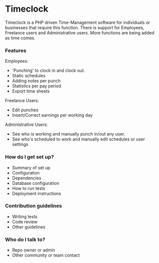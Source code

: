 # Timeclock #

Timeclock is a PHP driven Time-Management software for individuals or businesses that require this function. There is support for Employees, Freelance users and Administrative users. More functions are being added as time comes.

### Features ###

Employees:
* 'Punching' to clock in and clock out.
* Static schedules
* Adding notes per punch
* Statistics per pay period
* Export time sheets

Freelance Users:
* Edit punches
* Insert/Correct earnings per working day

Administrative Users:
* See who is working and manually punch in/out any user.
* See who's scheduled to work and manually edit schedules or user settings

### How do I get set up? ###

* Summary of set up
* Configuration
* Dependencies
* Database configuration
* How to run tests
* Deployment instructions

### Contribution guidelines ###

* Writing tests
* Code review
* Other guidelines

### Who do I talk to? ###

* Repo owner or admin
* Other community or team contact